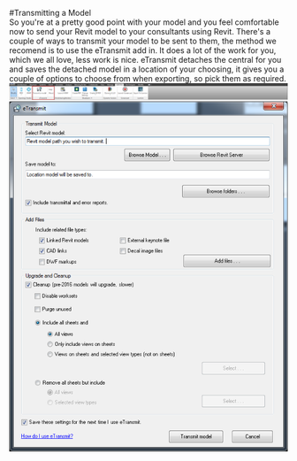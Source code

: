 #Transmitting a Model
<br> 
So you're at a pretty good point with your model and you feel comfortable now to send your Revit model to your consultants using Revit. There's a couple of ways to transmit your model to be sent to them, the method we recomend is to use the eTransmit add in. It does a lot of the work for you, which we all love, less work is nice. eTransmit detaches the central for you and saves the detached model in a location of your choosing, it gives you a couple of options to choose from when exporting, so pick them as required. 
<br>
<img src="images/8/TransmitModel.png">
<img src="images/8/TransmitModelDB.png">

